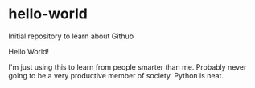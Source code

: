 # hello-world
Initial repository to learn about Github

Hello World!

I'm just using this to learn from people smarter than me.
Probably never going to be a very productive member of society.
Python is neat.

